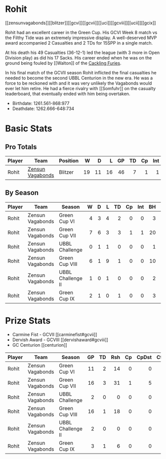 # Rohit

[[zensunvagabonds]][[blitzer]][[gcvi]][[gcvii]][[uci]][[gcviii]][[ucii]][[gcix]]

Rohit had an excellent career in the Green Cup. His GCVI Week 8 match vs the Filthy Tide was an extremely impressive display. A well-deserved MVP award accompanied 2 Casualties and 2 TDs for 15SPP in a single match. 

At his death his 49 Casualties (36-12-1) led the league (with 3 more in Open Division play) as did his 17 Sacks. His career ended when he was on the ground being fouled by [[Walton]] of the [Cackling Furies](cacklingfuries).  

In his final match of the GCVII season Rohit inflicted the final casualties he needed to become the second UBBL Centurion in the new era. He was a force to be reckoned with and it was very unlikely the Vagabonds would ever let him retire. He had a fierce rivalry with [[Somfuhr]] on the casualty leaderboard, that eventually ended with him being overtaken.
  
 
  
* Birthdate: 1261.561-868:977
* Deathdate: 1262.666-648:734

# Basic Stats

## Pro Totals

| Player           | Team        | Position      | W | D | L | GP | TD | Cp | Int | BH | SI | Ki | MVP | SPP |
|------------------|-------------|---------------|--:|--:|--:|---:|---:|---:|----:|---:|---:|---:|----:|----:|
| Rohit | [Zensun Vagabonds](../teams/zensunvagabonds) | Blitzer  |   19 |   11 |   16 |   46 |    7 |    1 |    1 |   36 |   12 |    1 |    6 |  152 |

## By Season

| Player | Team         | Season          | W | D | L | TD | Cp | Int | BH | SI | Ki | MVP | SPP |
|--------|--------------|-----------------|--:|--:|--:|---:|---:|----:|---:|---:|---:|----:|----:|
| Rohit | Zensun Vagabonds | Green Cup VI      |    4 |    3 |    4 |    2 |    0 |    0 |    3 |    3 |    0 |    1 |   23 |
| Rohit | Zensun Vagabonds | Green Cup VII     |    7 |    6 |    3 |    3 |    1 |    1 |   20 |    5 |    0 |    3 |   77 |
| Rohit | Zensun Vagabonds | UBBL Challenge    |    0 |    1 |    1 |    0 |    0 |    0 |    1 |    0 |    0 |    0 |    2 |
| Rohit | Zensun Vagabonds | Green Cup VIII    |    6 |    1 |    9 |    1 |    0 |    0 |   10 |    3 |    0 |    2 |   39 |
| Rohit | Zensun Vagabonds | UBBL Challenge II |    1 |    0 |    1 |    0 |    0 |    0 |    2 |    0 |    0 |    0 |    4 |
| Rohit | Zensun Vagabonds | Green Cup IX      |    2 |    1 |    0 |    1 |    0 |    0 |    3 |    1 |    1 |    0 |   13 |

# Prize Stats

* Carmine Fist - GCVII [[carminefist#gcvii]]
* Dervish Award - GCVIII [[dervishaward#gcviii]]
* GC Centurion [[centurion]]

| Player | Team         | Season          | GP | TD | Rsh | Cp | CpDst | Ctch | Int | Cas | Blk | Sck | MVP | SPP |
|--------|--------------|-----------------|---:|---:|----:|---:|------:|-----:|----:|----:|----:|----:|----:|----:|
| Rohit | Zensun Vagabonds | Green Cup VI      | 11 |    2 |   14 |    0 |     0 |    1 |    0 |    6 |   69 |    4 |    1 |   23 |
| Rohit | Zensun Vagabonds | Green Cup VII     | 16 |    3 |   31 |    1 |     5 |    2 |    1 |   **25** |  125 |   10 |    3 |   77 |
| Rohit | Zensun Vagabonds | UBBL Challenge    |  2 |    0 |    0 |    0 |     0 |    0 |    0 |    1 |   14 |    0 |    0 |    2 |
| Rohit | Zensun Vagabonds | Green Cup VIII    | 16 |    1 |   18 |    0 |     0 |    2 |    0 |   13 |  **152** |    2 |    2 |   39 |
| Rohit | Zensun Vagabonds | UBBL Challenge II |  2 |    0 |    0 |    0 |     0 |    0 |    0 |    2 |   26 |    0 |    0 |    4 |
| Rohit | Zensun Vagabonds | Green Cup IX      |  3 |    1 |    6 |    0 |     0 |    0 |    0 |    5 |   31 |    1 |    0 |   13 |
